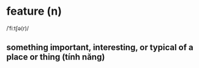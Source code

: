 # feature (n)

/ˈfiːtʃə(r)/

## something important, interesting, or typical of a place or thing (tính năng)